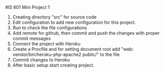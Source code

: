 #IS 601 Mini Project 1
1. Creating directory "src" for source code
2. Edit configuration to add new configuration for this project.
3. Run to check the file configurations
4. Add remote for github, then commit and push the changes with proper commit messages
5. Connect the project with Heroku
6. Create a Procfile and for setting document root add "web: vendor/bin/heroku-php-apache2 public/" to the file
7. Commit changes to Heroku
8. After basic setup start creating project.